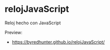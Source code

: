 # relojJavaScript
Reloj hecho con JavaScript

Preview:
  - https://byredhunter.github.io/relojJavaScript/
